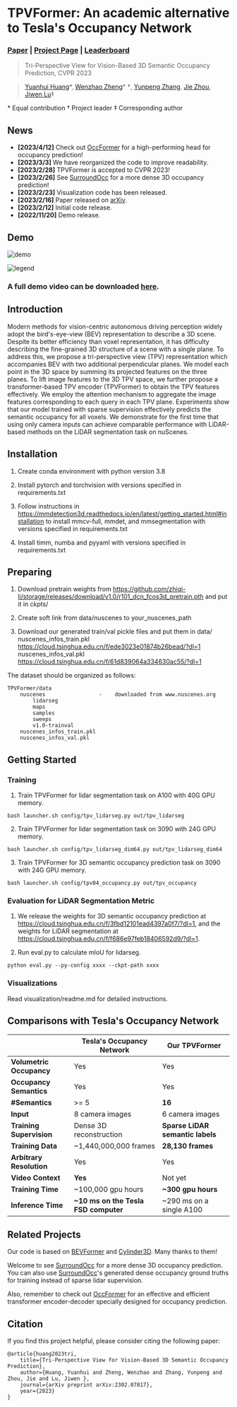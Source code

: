 # TPVFormer: An academic alternative to Tesla's Occupancy Network
### [Paper](https://arxiv.org/pdf/2302.07817) | [Project Page](https://wzzheng.net/TPVFormer/) | [Leaderboard](https://www.nuscenes.org/lidar-segmentation?externalData=all&mapData=all&modalities=Camera)

> Tri-Perspective View for Vision-Based 3D Semantic Occupancy Prediction, CVPR 2023

> [Yuanhui Huang](https://scholar.google.com/citations?hl=zh-CN&user=LKVgsk4AAAAJ)*, [Wenzhao Zheng](https://wzzheng.net/)\* $\dagger$, [Yunpeng Zhang](https://scholar.google.com/citations?user=UgadGL8AAAAJ&hl=zh-CN&oi=ao), [Jie Zhou](https://scholar.google.com/citations?user=6a79aPwAAAAJ&hl=en&authuser=1), [Jiwen Lu](http://ivg.au.tsinghua.edu.cn/Jiwen_Lu/)$\ddagger$

\* Equal contribution $\dagger$ Project leader $\ddagger$ Corresponding author

## News

- **[2023/4/12]** Check out [OccFormer](https://github.com/zhangyp15/OccFormer) for a high-performing head for occupancy prediction!
- **[2023/3/3]** We have reorganized the code to improve readability.  
- **[2023/2/28]** TPVFormer is accepted to CVPR 2023!
- **[2023/2/26]** See [SurroundOcc](https://github.com/weiyithu/SurroundOcc) for a more dense 3D occupancy prediction!
- **[2023/2/23]** Visualization code has been released.
- **[2023/2/16]** Paper released on [arXiv](https://arxiv.org/abs/2302.07817).
- **[2023/2/12]** Initial code release.
- **[2022/11/20]** Demo release.

## Demo

![demo](./assets/demo.gif)

![legend](./assets/legend.png)

### A full demo video can be downloaded [here](https://cloud.tsinghua.edu.cn/f/594cadf14ae949228df1/).

## Introduction
Modern methods for vision-centric autonomous driving perception widely adopt the bird's-eye-view (BEV) representation to describe a 3D scene. Despite its better efficiency than voxel representation, it has difficulty describing the fine-grained 3D structure of a scene with a single plane. To address this, we propose a tri-perspective view (TPV) representation which accompanies BEV with two additional perpendicular planes. We model each point in the 3D space by summing its projected features on the three planes. To lift image features to the 3D TPV space, we further propose a transformer-based TPV encoder (TPVFormer) to obtain the TPV features effectively. We employ the attention mechanism to aggregate the image features corresponding to each query in each TPV plane. Experiments show that our model trained with sparse supervision effectively predicts the semantic occupancy for all voxels. We demonstrate for the first time that using only camera inputs can achieve comparable performance with LiDAR-based methods on the LiDAR segmentation task on nuScenes.

## Installation

1. Create conda environment with python version 3.8

2. Install pytorch and torchvision with versions specified in requirements.txt

3. Follow instructions in https://mmdetection3d.readthedocs.io/en/latest/getting_started.html#installation to install mmcv-full, mmdet, and mmsegmentation with versions specified in requirements.txt

4. Install timm, numba and pyyaml with versions specified in requirements.txt

## Preparing
1. Download pretrain weights from https://github.com/zhiqi-li/storage/releases/download/v1.0/r101_dcn_fcos3d_pretrain.pth and put it in ckpts/

2. Create soft link from data/nuscenes to your_nuscenes_path
   
3. Download our generated train/val pickle files and put them in data/
    nuscenes_infos_train.pkl
    https://cloud.tsinghua.edu.cn/f/ede3023e01874b26bead/?dl=1
    nuscenes_infos_val.pkl
    https://cloud.tsinghua.edu.cn/f/61d839064a334630ac55/?dl=1

  

  The dataset should be organized as follows:

```
TPVFormer/data
    nuscenes                 -    downloaded from www.nuscenes.org
        lidarseg
        maps
        samples
        sweeps
        v1.0-trainval
    nuscenes_infos_train.pkl
    nuscenes_infos_val.pkl
```

## Getting Started
### Training

1. Train TPVFormer for lidar segmentation task on A100 with 40G GPU memory.
```
bash launcher.sh config/tpv_lidarseg.py out/tpv_lidarseg 
```

2. Train TPVFormer for lidar segmentation task on 3090 with 24G GPU memory.
```
bash launcher.sh config/tpv_lidarseg_dim64.py out/tpv_lidarseg_dim64
```

3. Train TPVFormer for 3D semantic occupancy prediction task on 3090 with 24G GPU memory. 
```
bash launcher.sh config/tpv04_occupancy.py out/tpv_occupancy
```

### Evaluation for LiDAR Segmentation Metric

1. We release the weights for 3D semantic occupancy prediction at https://cloud.tsinghua.edu.cn/f/3fbd12101ead4397a0f7/?dl=1, and the weights for LiDAR segmentation at https://cloud.tsinghua.edu.cn/f/f686e97feb18406592d9/?dl=1.

2. Run eval.py to calculate mIoU for lidarseg.

```
python eval.py --py-config xxxx --ckpt-path xxxx
```

### Visualizations

Read visualization/readme.md for detailed instructions.

## Comparisons with Tesla's Occupancy Network

|                          | **Tesla's Occupancy Network**        | **Our TPVFormer**                |
| ------------------------ | ------------------------------------ | -------------------------------- |
| **Volumetric Occupancy** | Yes                                  | Yes                              |
| **Occupancy Semantics**  | Yes                                  | Yes                              |
| **#Semantics**           | >= 5                                 | **16**                           |
| **Input**                | 8 camera images                      | 6 camera images                  |
| **Training Supervision** | Dense 3D reconstruction              | **Sparse LiDAR semantic labels** |
| **Training Data**        | ~1,440,000,000 frames                | **28,130 frames**                |
| **Arbitrary Resolution** | Yes                                  | Yes                              |
| **Video Context**        | **Yes**                              | Not yet                          |
| **Training Time**        | ~100,000 gpu hours                   | **~300 gpu hours**               |
| **Inference Time**       | **~10 ms on the Tesla FSD computer** | ~290 ms on a single A100         |

## Related Projects
Our code is based on [BEVFormer](https://github.com/fundamentalvision/BEVFormer) and [Cylinder3D](https://github.com/xinge008/Cylinder3D). Many thanks to them!

Welcome to see  [SurroundOcc](https://github.com/weiyithu/SurroundOcc) for a more dense 3D occupancy prediction. You can also use [SurroundOcc](https://github.com/weiyithu/SurroundOcc)'s generated dense occupancy ground truths for training instead of sparse lidar supervision.

Also, remember to check out [OccFormer](https://github.com/zhangyp15/OccFormer) for an effective and efficient transformer encoder-decoder specially designed for occupancy prediction.

## Citation

If you find this project helpful, please consider citing the following paper:
```
@article{huang2023tri,
    title={Tri-Perspective View for Vision-Based 3D Semantic Occupancy Prediction},
    author={Huang, Yuanhui and Zheng, Wenzhao and Zhang, Yunpeng and Zhou, Jie and Lu, Jiwen },
    journal={arXiv preprint arXiv:2302.07817},
    year={2023}
}
```

